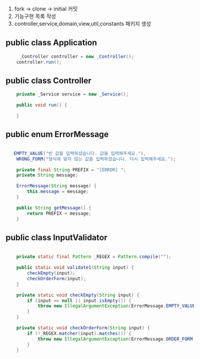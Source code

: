 1. fork -> clone -> initial 커밋
2. 기능구현 목록 작성
3. controller,service,domain,view,util,constants 패키지 생성

## public class Application
```java
     _Controller controller = new _Controller();
    controller.run();
```

## public class Controller
```java
    private _Service service = new _Service();

    public void run() {

    }
```

## public enum ErrorMessage 
```java

   EMPTY_VALUE("빈 값을 입력하셨습니다. 값을 입력해주세요."),
    WRONG_FORM("형식에 맞지 않는 값을 입력하셨습니다. 다시 입력해주세요.");

    private final String PREFIX = "[ERROR] ";
    private String message;

    ErrorMessage(String message) {
        this.message = message;
    }

    public String getMessage() {
        return PREFIX + message;
    }
```

## public class InputValidator
```java
    
    private static final Pattern _REGEX = Pattern.compile("");

    public static void validate1(String input) {
        checkEmpty(input);
        checkOrderForm(input);
    }

    private static void checkEmpty(String input) {
        if (input == null || input.isEmpty()) {
            throw new IllegalArgumentException(ErrorMessage.EMPTY_VALUE.getMessage());
        }
    }

    private static void checkOrderForm(String input) {
        if (!_REGEX.matcher(input).matches()) {
            throw new IllegalArgumentException(ErrorMessage.ORDER_FORM.getMessage());
        }
    }
```
